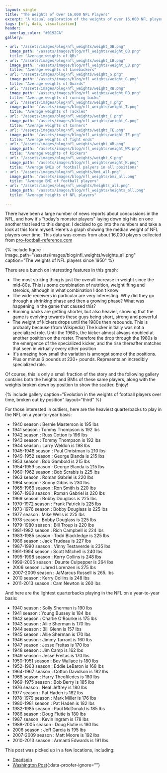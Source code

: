 ```yaml
---
layout: single
title: "The Weights of Over 16,000 NFL Players"
excerpt: "A visual exploration of the weights of over 16,000 NFL players"
tags: [nfl, data, visualization]
header:
  overlay_color: "#0192CA"
gallery:

- url: "/assets/images/blog/nfl_weights/weight_QB.png"
  image_path: "/assets/images/blog/nfl_weights/weight_QB.png"
  title: "Average weights of QBs"
- url: "/assets/images/blog/nfl_weights/weight_LB.png"
  image_path: "/assets/images/blog/nfl_weights/weight_LB.png"
  title: "Average weights of Linebackers"
- url: "/assets/images/blog/nfl_weights/weight_G.png"
  image_path: "/assets/images/blog/nfl_weights/weight_G.png"
  title: "Average weights of Guards"
- url: "/assets/images/blog/nfl_weights/weight_RB.png"
  image_path: "/assets/images/blog/nfl_weights/weight_RB.png"
  title: "Average weights of running backs"
- url: "/assets/images/blog/nfl_weights/weight_T.png"
  image_path: "/assets/images/blog/nfl_weights/weight_T.png"
  title: "Average weights of Tackles"
- url: "/assets/images/blog/nfl_weights/weight_C.png"
  image_path: "/assets/images/blog/nfl_weights/weight_C.png"
  title: "Average weights of Corners"
- url: "/assets/images/blog/nfl_weights/weight_TE.png"
  image_path: "/assets/images/blog/nfl_weights/weight_TE.png"
  title: "Average weights of Tight ends"
- url: "/assets/images/blog/nfl_weights/weight_WR.png"
  image_path: "/assets/images/blog/nfl_weights/weight_WR.png"
  title: "Average weights of kickers"
- url: "/assets/images/blog/nfl_weights/weight_K.png"
  image_path: "/assets/images/blog/nfl_weights/weight_K.png"
  title: "Average BMIs of football palyers in all positions"
- url: "/assets/images/blog/nfl_weights/bmi_all.png"
  image_path: "/assets/images/blog/nfl_weights/bmi_all.png"
  title: "Average BMI of football players"
- url: "/assets/images/blog/nfl_weights/heights_all.png"
  image_path: "/assets/images/blog/nfl_weights/heights_all.png"
  title: "Average heights of NFL players"

---
```


There have been a large number of news reports about concussions in the NFL, and how it's "today's monster players" laying down big hits on one another that lead to this danger.  I decided to go into the numbers and take a look at this form myself.  Here's a graph showing the median weight of NFL players over time. This data was comes from about 16,000 players collected from [pro-football-reference.com](https://www.pro-football-reference.com)

{% include figure image_path="/assets/images/blog/nfl_weights/weights_all.png" caption="The weights of NFL players since 1950" %}

There are a bunch on interesting features in this graph:

- The most striking thing is just the overall increase in weight since the mid-80s.  This is some combination of nutrition, weightlifting and steroids, although in what combination I don't know
- The wide receivers in particular are very interesting. Why did they go through a shrinking phase and then a growing phase? What was happening in the game that caused this?
- Running backs are getting shorter, but also heavier, showing that the game is evolving towards these guys being short, strong and powerful
- The weight of kickers drops until the 1980s then rebounds.  This is probably because (from Wikipedia) The kicker initially was not a specialized role. Until the 1960s, the kicker almost always doubled at another position on the roster.  Therefore the drop through the 1980s is the emergence of the specialized kicker, and the rise thereafter matches that seen in virtually every other position
- It's amazing how small the variation is amongst some of the positions. Plus or minus 6 pounds at 230+ pounds. Represents an incredibly specialized role.

Of course, this is only a small fraction of the story and the following gallery contains both the heights and BMIs of these same players, along with the weights broken down by position to show the scatter.  Enjoy!

{% include gallery caption="Evolution in the weights of football players over time, broken out by position" layout="third" %}

For those interested in outliers, here are the heaviest quarterbacks to play in the NFL on a year-to-year basis:

- 1940 season : Bernie Masterson is 195 lbs
- 1941 season : Tommy Thompson is 192 lbs
- 1942 season : Russ Cotton is 196 lbs
- 1943 season : Tommy Thompson is 192 lbs
- 1944 season : Larry Weldon is 198 lbs
- 1945-1948 season : Paul Christman is 210 lbs
- 1949-1952 season : George Blanda is 215 lbs
- 1953 season : Bob Gambold is 215 lbs
- 1954-1959 season : George Blanda is 215 lbs
- 1960-1962 season : Bob Scrabis is 225 lbs
- 1963 season : Roman Gabriel is 220 lbs
- 1964 season : Sonny Gibbs is 230 lbs
- 1965-1966 season : Ron Smith is 220 lbs
- 1967-1968 season : Roman Gabriel is 220 lbs
- 1969 season : Bobby Douglass is 225 lbs
- 1970-1972 season : Frank Patrick is 225 lbs
- 1973-1976 season : Bobby Douglass is 225 lbs
- 1977 season : Mike Wells is 225 lbs
- 1978 season : Bobby Douglass is 225 lbs
- 1979-1980 season : Bill Troup is 220 lbs
- 1981-1982 season : Rich Campbell is 224 lbs
- 1983-1985 season : Todd Blackledge is 225 lbs
- 1986 season : Jack Trudeau is 227 lbs
- 1987-1990 season : Vinny Testaverde is 235 lbs
- 1991-1994 season : Scott Mitchell is 240 lbs
- 1995-1998 season : Kerry Collins is 248 lbs
- 1999-2005 season : Daunte Culpepper is 264 lbs
- 2006 season : Jared Lorenzen is 275 lbs
- 2007-2009 season : JaMarcus Russell is 265. lbs
- 2010 season : Kerry Collins is 248 lbs
- 2011-2013 season : Cam Newton is 260 lbs

And here are the lightest quarterbacks playing in the NFL on a year-to-year basis:

- 1940 season : Solly Sherman is 190 lbs
- 1941 season : Young Bussey is 184 lbs
- 1942 season : Charlie O'Rourke is 175 lbs
- 1943 season : Allie Sherman is 170 lbs
- 1944 season : Bill Glenn is 157 lbs
- 1945 season : Allie Sherman is 170 lbs
- 1946 season : Jimmy Tarrant is 160 lbs
- 1947 season : Jesse Freitas is 170 lbs
- 1948 season : Jim Camp is 162 lbs
- 1949 season : Jesse Freitas is 170 lbs
- 1950-1951 season : Bev Wallace is 180 lbs
- 1952-1963 season : Eddie LeBaron is 168 lbs
- 1964-1967 season : Cotton Davidson is 182 lbs
- 1968 season : Harry Theofiledes is 180 lbs
- 1969-1975 season : Bob Berry is 185 lbs
- 1976 season : Neal Jeffrey is 180 lbs
- 1977 season : Pat Haden is 182 lbs
- 1978-1979 season : Mark Miller is 176 lbs
- 1980-1981 season : Pat Haden is 182 lbs
- 1982-1985 season : Paul McDonald is 185 lbs
- 1986 season : Doug Flutie is 180 lbs
- 1987 season : Kevin Ingram is 178 lbs
- 1988-2005 season : Doug Flutie is 180 lbs
- 2006 season : Jeff Garcia is 195 lbs
- 2007-2009 season : Matt Moore is 192 lbs
- 2010-2013 season : Armanti Edwards is 191 lbs

This post was picked up in a few locations, including:

- [Deadspin](https://regressing.deadspin.com/how-have-the-weights-of-nfl-positions-changed-over-time-1545701731)
- [Washington Post](https://www.washingtonpost.com/blogs/early-lead/wp/2014/05/29/why-johnny-manziels-weight-matters-more-than-height-or-vegas-trips/?tid=up_next){:data-proofer-ignore=""}
